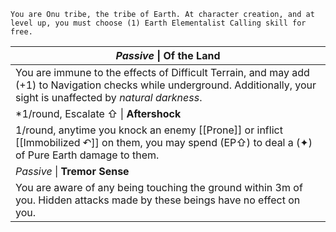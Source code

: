 	You are Onu tribe, the tribe of Earth. At character creation, and at level up, you must choose (1) Earth Elementalist Calling skill for free.

| *Passive* \| **Of the Land**                                                                                                                                               |
| -------------------------------------------------------------------------------------------------------------------------------------------------------------------------- |
| You are immune to the effects of Difficult Terrain, and may add (+1) to Navigation checks while underground. Additionally, your sight is unaffected by *natural darkness*. |
| *1/round, Escalate ⇧ \| **Aftershock**                                                                                                                                     |
| 1/round, anytime you knock an enemy [[Prone]] or inflict [[Immobilized ↶]] on them, you may spend (EP⇧) to deal a (✦) of Pure Earth damage to them.                        |
| *Passive* \| **Tremor Sense**                                                                                                                                              |
| You are aware of any being touching the ground within 3m of you. Hidden attacks made by these beings have no effect on you.                                                |

